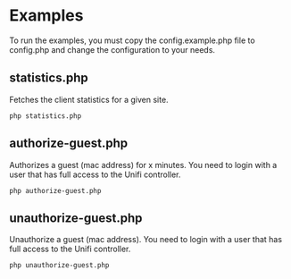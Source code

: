 Examples
========

To run the examples, you must copy the config.example.php file to config.php
 and change the configuration to your needs.

statistics.php
--------------

Fetches the client statistics for a given site.

    php statistics.php

authorize-guest.php
-------------------

Authorizes a guest (mac address) for x minutes.
 You need to login with a user that has full access to the Unifi controller.

    php authorize-guest.php

unauthorize-guest.php
---------------------

Unauthorize a guest (mac address).
 You need to login with a user that has full access to the Unifi controller.

    php unauthorize-guest.php